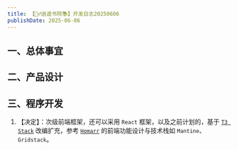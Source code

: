 ```yaml
---
title: 【🧚‍♂️逍遥书院📚】开发日志20250606
publishDate: 2025-06-06
---
```


## 一、总体事宜


## 二、产品设计


## 三、程序开发

1. 【决定】：次级前端框架，还可以采用 `React` 框架，以及之前计划的，基于 [`T3 Stack`](https://create.t3.gg) 改编扩充，参考 [`Homarr`](https://homarr.dev) 的前端功能设计与技术栈如 `Mantine`、`Gridstack`。
